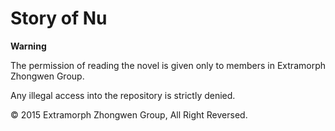 # Story of Nu
**Warning**

The permission of reading the novel is given only to members in Extramorph Zhongwen Group.

Any illegal access into the repository is strictly denied.

© 2015 Extramorph Zhongwen Group, All Right Reversed.
